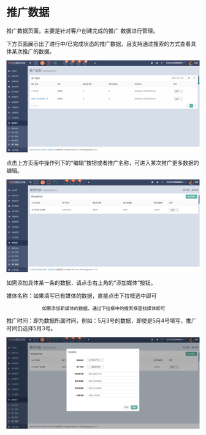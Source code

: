# 推广数据

推广数据页面，主要是针对客户创建完成的推广 数据进行管理。

下方页面展示出了进行中/已完成状态的推广数据，且支持通过搜索的方式查看具体某次推广的数据。

![](/assets/1525336028%281%29.jpg)

点击上方页面中操作列下的“编辑”按钮或者推广名称，可进入某次推广更多数据的编辑。

![](/assets/1525336517%281%29.jpg)

如需添加具体某一条的数据，请点击右上角的“添加媒体”按钮。

媒体名称：如果填写已有媒体的数据，直接点击下拉框选中即可

                 如果添加新媒体的数据，通过下拉框中的搜索框查找媒体即可



推广时间：即为数据所属时间，例如：5月3号的数据，即使是5月4号填写，推广时间仍选择5月3号。

![](/assets/1525336621%281%29.jpg)

